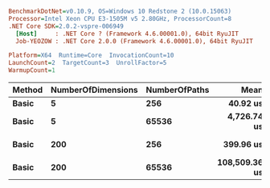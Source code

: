``` ini

BenchmarkDotNet=v0.10.9, OS=Windows 10 Redstone 2 (10.0.15063)
Processor=Intel Xeon CPU E3-1505M v5 2.80GHz, ProcessorCount=8
.NET Core SDK=2.0.2-vspre-006949
  [Host]     : .NET Core ? (Framework 4.6.00001.0), 64bit RyuJIT
  Job-YEOZOW : .NET Core 2.0.0 (Framework 4.6.00001.0), 64bit RyuJIT

Platform=X64  Runtime=Core  InvocationCount=10  
LaunchCount=2  TargetCount=3  UnrollFactor=5  
WarmupCount=1  

```
 | Method | NumberOfDimensions | NumberOfPaths |          Mean |       Error |      StdDev | Scaled |    Gen 0 |    Gen 1 |    Gen 2 |    Allocated |
 |------- |------------------- |-------------- |--------------:|------------:|------------:|-------:|---------:|---------:|---------:|-------------:|
 |  **Basic** |                  **5** |           **256** |      **40.92 us** |    **33.83 us** |    **12.07 us** |   **1.00** |        **-** |        **-** |        **-** |      **2.96 KB** |
 |  **Basic** |                  **5** |         **65536** |   **4,726.74 us** | **1,540.40 us** |   **549.34 us** |   **1.00** |        **-** |        **-** |        **-** |    **512.99 KB** |
 |  **Basic** |                **200** |           **256** |     **399.96 us** |   **192.97 us** |    **68.82 us** |   **1.00** |        **-** |        **-** |        **-** |     **34.95 KB** |
 |  **Basic** |                **200** |         **65536** | **108,509.36 us** | **7,002.77 us** | **2,497.33 us** |   **1.00** | **633.3333** | **633.3333** | **633.3333** | **102947.04 KB** |
